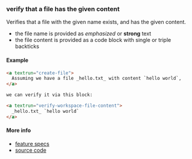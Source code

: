 ### verify that a file has the given content

Verifies that a file with the given name exists, and has the given content.

- the file name is provided as _emphasized_ or **strong** text
- the file content is provided as a code block with single or triple backticks

#### Example

```html
<a textrun="create-file">
  Assuming we have a file _hello.txt_ with content `hello world`,
</a>

we can verify it via this block:

<a textrun="verify-workspace-file-content">
  _hello.txt_ `hello world`
</a>
```

#### More info

- [feature specs](../../features/actions/built-in/verify-workspace-file-content/verify-workspace-file-content.feature)
- [source code](../../src/actions/built-in/verify-workspace-file-content.ts)
